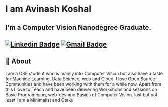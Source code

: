 # I am Avinash Koshal
## I'm a Computer Vision Nanodegree Graduate. <br>
 [![Linkedin Badge](https://img.shields.io/badge/-Avinashkoshal-blue?style=flat-square&logo=Linkedin&logoColor=white&link=https://www.linkedin.com/in/avinashkoshal/)](https://www.linkedin.com/in/avinashkoshal/) 
[![Gmail Badge](https://img.shields.io/badge/-avinashkoshal0@gmail.com-c14438?style=flat-square&logo=Gmail&logoColor=white&link=mailto:avinashkoshal0@gmail.com)](mailto:avinashkoshal0@gmail.com)
---

## 🧐 About
I am a CSE student who is mainly into Computer Vision but also have a taste for Machine Learning, Data Science, web and Cloud. I love Open Source Communities and have been working with them for a while now. Apart from this I love to Teach and have been delivering Workshops and sessions on Basic Programming, web-dev and Basics of Computer Vision. last but not least I am a Minimalist and Otaku
